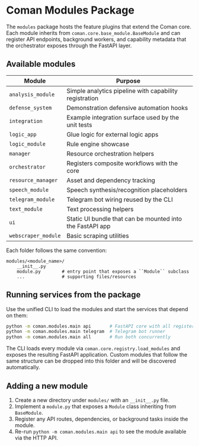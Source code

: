 # Coman Modules Package

The ``modules`` package hosts the feature plugins that extend the Coman core.
Each module inherits from ``coman.core.base_module.BaseModule`` and can register
API endpoints, background workers, and capability metadata that the orchestrator
exposes through the FastAPI layer.

## Available modules

| Module | Purpose |
| ------ | ------- |
| ``analysis_module`` | Simple analytics pipeline with capability registration |
| ``defense_system`` | Demonstration defensive automation hooks |
| ``integration`` | Example integration surface used by the unit tests |
| ``logic_app`` | Glue logic for external logic apps |
| ``logic_module`` | Rule engine showcase |
| ``manager`` | Resource orchestration helpers |
| ``orchestrator`` | Registers composite workflows with the core |
| ``resource_manager`` | Asset and dependency tracking |
| ``speech_module`` | Speech synthesis/recognition placeholders |
| ``telegram_module`` | Telegram bot wiring reused by the CLI |
| ``text_module`` | Text processing helpers |
| ``ui`` | Static UI bundle that can be mounted into the FastAPI app |
| ``webscraper_module`` | Basic scraping utilities |

Each folder follows the same convention:

```
modules/<module_name>/
    __init__.py
    module.py        # entry point that exposes a ``Module`` subclass
    ...              # supporting files/resources
```

## Running services from the package

Use the unified CLI to load the modules and start the services that depend on
them:

```bash
python -m coman.modules.main api       # FastAPI core with all registered modules
python -m coman.modules.main telegram  # Telegram bot runner
python -m coman.modules.main all       # Run both concurrently
```

The CLI loads every module via ``coman.core.registry.load_modules`` and exposes
the resulting FastAPI application.  Custom modules that follow the same
structure can be dropped into this folder and will be discovered automatically.

## Adding a new module

1. Create a new directory under ``modules/`` with an ``__init__.py`` file.
2. Implement a ``module.py`` that exposes a ``Module`` class inheriting from
   ``BaseModule``.
3. Register any API routes, dependencies, or background tasks inside the module.
4. Re-run ``python -m coman.modules.main api`` to see the module available via
   the HTTP API.
